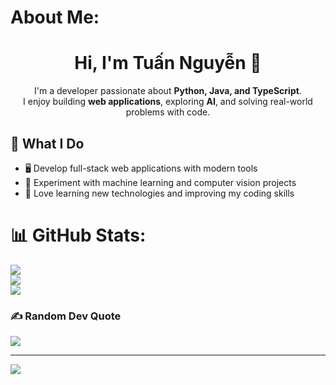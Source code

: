 # About Me:
<h1 align="center">Hi, I'm Tuấn Nguyễn 👋</h1>

<p align="center">
  I'm a developer passionate about <b>Python, Java, and TypeScript</b>.  
  <br>
  I enjoy building <b>web applications</b>, exploring <b>AI</b>, 
  and solving real-world problems with code.
</p>

<h2>🚀 What I Do</h2>

- 🖥️ Develop full-stack web applications with modern tools  
- 🤖 Experiment with machine learning and computer vision projects  
- 🚀 Love learning new technologies and improving my coding skills  



# 📊 GitHub Stats:
![](https://github-readme-stats.vercel.app/api?username=anhnt-24&theme=dark&hide_border=false&include_all_commits=false&count_private=false)<br/>
![](https://nirzak-streak-stats.vercel.app/?user=anhnt-24&theme=dark&hide_border=false)<br/>
![](https://github-readme-stats.vercel.app/api/top-langs/?username=anhnt-24&theme=dark&hide_border=false&include_all_commits=false&count_private=false&layout=compact)

### ✍️ Random Dev Quote
![](https://quotes-github-readme.vercel.app/api?type=horizontal&theme=radical)

---
[![](https://visitcount.itsvg.in/api?id=anhnt-24&icon=1&color=1)](https://visitcount.itsvg.in)

<!-- Proudly created with GPRM ( https://gprm.itsvg.in ) -->
